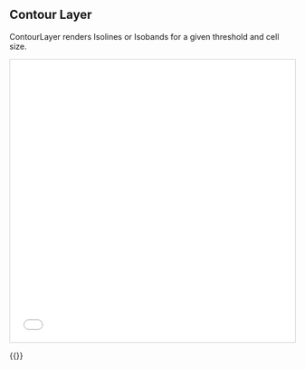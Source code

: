 ## Contour Layer

ContourLayer renders Isolines or Isobands for a given threshold and cell size.

<iframe src="../contour.html" style="border: 1px solid #cfcfcf; width: 100%;height:500px" title="Contour"></iframe>

{{<codeHighlight src="contour.html" lang="html">}}
